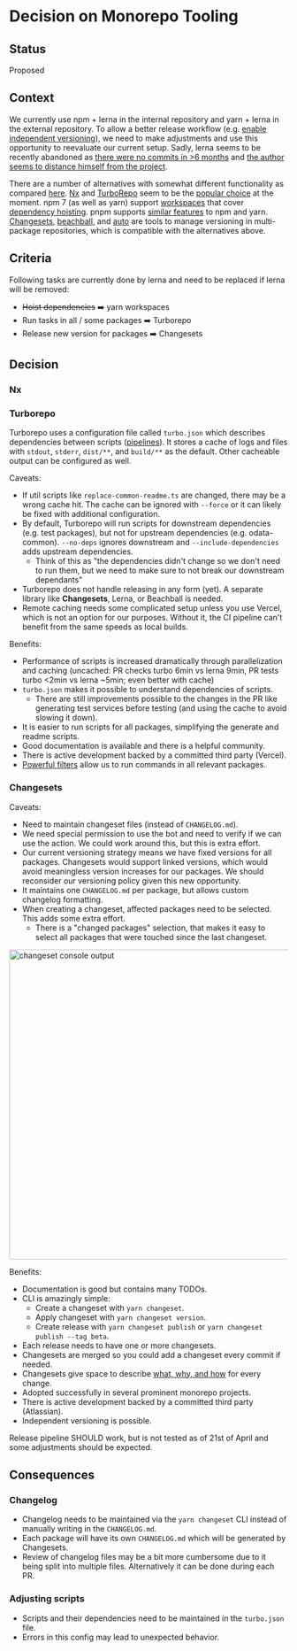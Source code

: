 # Decision on Monorepo Tooling

## Status

Proposed

## Context

We currently use npm + lerna in the internal repository and yarn + lerna in the external repository.
To allow a better release workflow (e.g. [enable independent versioning](./0027-versioning-strategy.md)), we need to make adjustments and use this opportunity to reevaluate our current setup.
Sadly, lerna seems to be recently abandoned as [there were no commits in >6 months](https://github.com/lerna/lerna/commits/main) and [the author seems to distance himself from the project](https://twitter.com/evocateur/status/1483311321860886530).

There are a number of alternatives with somewhat different functionality as compared [here](https://monorepo.tools/).
[Nx](https://nx.dev/getting-started/intro) and [TurboRepo](https://turborepo.org/docs) seem to be the [popular choice](https://2021.stateofjs.com/en-US/libraries/monorepo-tools) at the moment.
npm 7 (as well as yarn) support [workspaces](https://docs.npmjs.com/cli/v7/using-npm/workspaces) that cover [dependency hoisting](https://github.com/npm/rfcs/discussions/284#discussioncomment-126991).
pnpm supports [similar features](https://pnpm.io/feature-comparison) to npm and yarn.
[Changesets](https://github.com/changesets/changesets), [beachball](https://github.com/microsoft/beachball), and [auto](https://github.com/intuit/auto) are tools to manage versioning in multi-package repositories, which is compatible with the alternatives above.

## Criteria

Following tasks are currently done by lerna and need to be replaced if lerna will be removed:

- ~~Hoist dependencies~~ ➡️ yarn workspaces
- Run tasks in all / some packages ➡️ Turborepo
- Release new version for packages ➡️ Changesets

## Decision

### Nx

### Turborepo

Turborepo uses a configuration file called `turbo.json` which describes dependencies between scripts ([pipelines](https://turborepo.org/docs/features/pipelines)).
It stores a cache of logs and files with `stdout`, `stderr`, `dist/**`, and `build/**` as the default.
Other cacheable output can be configured as well.

Caveats:

- If util scripts like `replace-common-readme.ts` are changed, there may be a wrong cache hit.
  The cache can be ignored with `--force` or it can likely be fixed with additional configuration.
- By default, Turborepo will run scripts for downstream dependencies (e.g. test packages), but not for upstream dependencies (e.g. odata-common).
  `--no-deps` ignores downstream and `--include-dependencies` adds upstream dependencies.
  - Think of this as "the dependencies didn't change so we don't need to run them, but we need to make sure to not break our downstream dependants"
- Turborepo does not handle releasing in any form (yet). A separate library like **Changesets**, Lerna, or Beachball is needed.
- Remote caching needs some complicated setup unless you use Vercel, which is not an option for our purposes. Without it, the CI pipeline can't benefit from the same speeds as local builds.

Benefits:

- Performance of scripts is increased dramatically through parallelization and caching (uncached: PR checks turbo 6min vs lerna 9min, PR tests turbo <2min vs lerna ~5min; even better with cache)
- `turbo.json` makes it possible to understand dependencies of scripts.
  - There are still improvements possible to the changes in the PR like generating test services before testing (and using the cache to avoid slowing it down).
- It is easier to run scripts for all packages, simplifying the generate and readme scripts.
- Good documentation is available and there is a helpful community.
- There is active development backed by a committed third party (Vercel).
- [Powerful filters](https://turborepo.org/docs/features/filtering) allow us to run commands in all relevant packages.

### Changesets

Caveats:

- Need to maintain changeset files (instead of `CHANGELOG.md`).
- We need special permission to use the bot and need to verify if we can use the action. We could work around this, but this is extra effort.
- Our current versioning strategy means we have fixed versions for all packages.
  Changesets would support linked versions, which would avoid meaningless version increases for our packages.
  We should reconsider our versioning policy given this new opportunity.
- It maintains one `CHANGELOG.md` per package, but allows custom changelog formatting.
- When creating a changeset, affected packages need to be selected.
  This adds some extra effort.
  - There is a "changed packages" selection, that makes it easy to select all packages that were touched since the last changeset.

<img width="560" alt="changeset console output" src="https://user-images.githubusercontent.com/26565533/164425056-581e4cd6-6863-4d8c-b78f-c13ceabf3b23.png">

Benefits:

- Documentation is good but contains many TODOs.
- CLI is amazingly simple:
  - Create a changeset with `yarn changeset`.
  - Apply changeset with `yarn changeset version`.
  - Create release with `yarn changeset publish` or `yarn changeset publish --tag beta`.
- Each release needs to have one or more changesets.
- Changesets are merged so you could add a changeset every commit if needed.
- Changesets give space to describe [what, why, and how](https://github.com/changesets/changesets/blob/main/docs/adding-a-changeset.md#i-am-in-a-multi-package-repository-a-mono-repo) for every change.
- Adopted successfully in several prominent monorepo projects.
- There is active development backed by a committed third party (Atlassian).
- Independent versioning is possible.

Release pipeline SHOULD work, but is not tested as of 21st of April and some adjustments should be expected.

## Consequences

### Changelog

- Changelog needs to be maintained via the `yarn changeset` CLI instead of manually writing in the `CHANGELOG.md`.
- Each package will have its own `CHANGELOG.md` which will be generated by Changesets.
- Review of changelog files may be a bit more cumbersome due to it being split into multiple files. Alternatively it can be done during each PR.

### Adjusting scripts

- Scripts and their dependencies need to be maintained in the `turbo.json` file.
- Errors in this config may lead to unexpected behavior.
